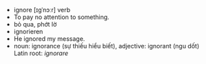 - ignore	[ɪɡˈnɔːr]	verb	
- To pay no attention to something.
- bỏ qua, phớt lờ
- ignorieren
- He ignored my message.
- noun: ignorance (sự thiếu hiểu biết), adjective: ignorant (ngu dốt)	
Latin root: *ignorare*